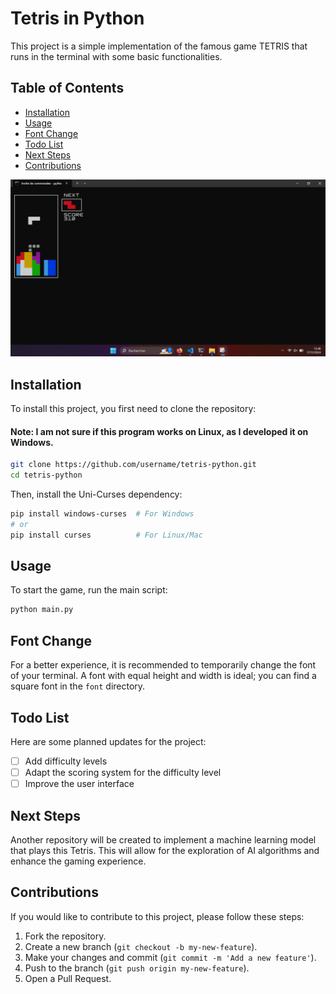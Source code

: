 # Tetris in Python

This project is a simple implementation of the famous game TETRIS that runs in the terminal with some basic functionalities.

## Table of Contents

- [Installation](#installation)
- [Usage](#usage)
- [Font Change](#font-change)
- [Todo List](#todo-list)
- [Next Steps](#next-steps)
- [Contributions](#contributions)



[![Watch the video](https://raw.githubusercontent.com/Lancelot65/Tetris/refs/heads/main/video/image.png)](https://raw.githubusercontent.com/Lancelot65/Tetris/refs/heads/main/video/video_tetris.mp4)

## Installation

To install this project, you first need to clone the repository:

#### Note: I am not sure if this program works on Linux, as I developed it on Windows.

```bash
git clone https://github.com/username/tetris-python.git
cd tetris-python
```

Then, install the Uni-Curses dependency:

```bash
pip install windows-curses  # For Windows
# or
pip install curses          # For Linux/Mac
```

## Usage

To start the game, run the main script:

```bash
python main.py
```

## Font Change

For a better experience, it is recommended to temporarily change the font of your terminal. A font with equal height and width is ideal; you can find a square font in the `font` directory.

## Todo List

Here are some planned updates for the project:

- [ ] Add difficulty levels
- [ ] Adapt the scoring system for the difficulty level
- [ ] Improve the user interface

## Next Steps

Another repository will be created to implement a machine learning model that plays this Tetris. This will allow for the exploration of AI algorithms and enhance the gaming experience.

## Contributions

If you would like to contribute to this project, please follow these steps:

1. Fork the repository.
2. Create a new branch (`git checkout -b my-new-feature`).
3. Make your changes and commit (`git commit -m 'Add a new feature'`).
4. Push to the branch (`git push origin my-new-feature`).
5. Open a Pull Request.
